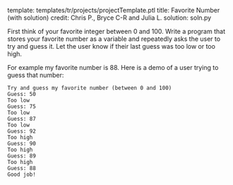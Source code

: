 template: templates/tr/projects/projectTemplate.ptl
title: Favorite Number (with solution)
credit: Chris P., Bryce C-R and Julia L.
solution: soln.py

First think of your favorite integer between 0 and 100. Write a program that stores your favorite number as a variable and repeatedly asks the user to try and guess it. Let the user know if their last guess was too low or too high.

For example my favorite number is 88. Here is a demo of a user trying to guess that number:

```
Try and guess my favorite number (between 0 and 100)
Guess: 50
Too low
Guess: 75
Too low
Guess: 87
Too low
Guess: 92
Too high
Guess: 90
Too high
Guess: 89
Too high
Guess: 88
Good job!
```
